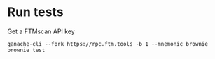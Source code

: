 # Run tests

Get a FTMscan API key 

```
ganache-cli --fork https://rpc.ftm.tools -b 1 --mnemonic brownie
brownie test
```